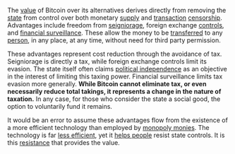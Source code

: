 The [value](Glossary#value) of Bitcoin over its alternatives derives directly from removing the [state](Glossary#state) from control over both monetary [supply](Glossary#subsidy) and [transaction](Glossary#transaction) [censorship](Glossary#censorship). Advantages include freedom from [seigniorage](https://en.m.wikipedia.org/wiki/Seigniorage), foreign exchange [controls](https://en.m.wikipedia.org/wiki/Foreign_exchange_controls), and [financial surveillance](https://en.m.wikipedia.org/wiki/Know_your_customer). These allow the money to be [transferred](Glossary#transfer) to any [person](Glossary#person), in any place, at any time, without need for third party permission.

These advantages represent cost reduction through the avoidance of tax. Seigniorage is directly a tax, while foreign exchange controls limit its evasion. The state itself often claims [political independence](https://www.federalreserve.gov/faqs/about_12799.htm) as an objective in the interest of limiting this taxing power. Financial surveillance limits tax evasion more generally. **While Bitcoin cannot eliminate tax, or even necessarily reduce total takings, it represents a change in the nature of taxation.** In any case, for those who consider the state a social good, the option to voluntarily fund it remains.

It would be an error to assume these advantages flow from the existence of a more efficient technology than employed by [monopoly monies](Money-Taxonomy). The technology is far [less efficient](Scalability-Principle), yet it [helps people](Risk-Sharing-Principle) resist state controls. It is this [resistance](Axiom-of-Resistance) that provides the value.
